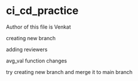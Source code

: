 # ci_cd_practice
Author of this file is Venkat


creating new branch


adding reviewers

avg_val function changes

try creating new branch and merge it to main branch
